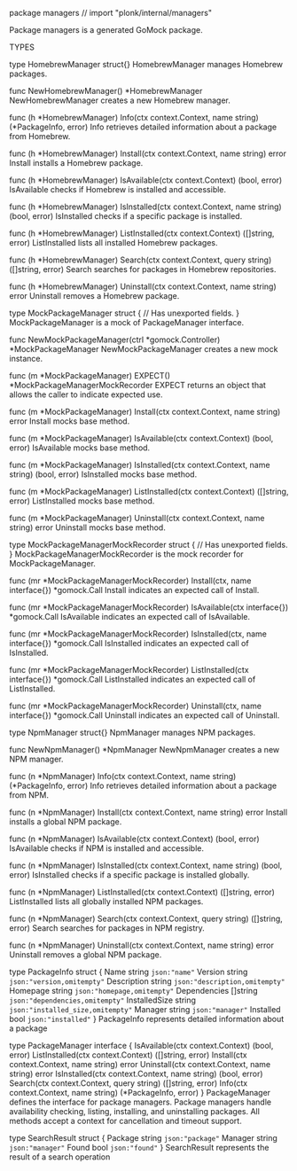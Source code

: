 package managers // import "plonk/internal/managers"

Package managers is a generated GoMock package.

TYPES

type HomebrewManager struct{}
    HomebrewManager manages Homebrew packages.

func NewHomebrewManager() *HomebrewManager
    NewHomebrewManager creates a new Homebrew manager.

func (h *HomebrewManager) Info(ctx context.Context, name string) (*PackageInfo, error)
    Info retrieves detailed information about a package from Homebrew.

func (h *HomebrewManager) Install(ctx context.Context, name string) error
    Install installs a Homebrew package.

func (h *HomebrewManager) IsAvailable(ctx context.Context) (bool, error)
    IsAvailable checks if Homebrew is installed and accessible.

func (h *HomebrewManager) IsInstalled(ctx context.Context, name string) (bool, error)
    IsInstalled checks if a specific package is installed.

func (h *HomebrewManager) ListInstalled(ctx context.Context) ([]string, error)
    ListInstalled lists all installed Homebrew packages.

func (h *HomebrewManager) Search(ctx context.Context, query string) ([]string, error)
    Search searches for packages in Homebrew repositories.

func (h *HomebrewManager) Uninstall(ctx context.Context, name string) error
    Uninstall removes a Homebrew package.

type MockPackageManager struct {
	// Has unexported fields.
}
    MockPackageManager is a mock of PackageManager interface.

func NewMockPackageManager(ctrl *gomock.Controller) *MockPackageManager
    NewMockPackageManager creates a new mock instance.

func (m *MockPackageManager) EXPECT() *MockPackageManagerMockRecorder
    EXPECT returns an object that allows the caller to indicate expected use.

func (m *MockPackageManager) Install(ctx context.Context, name string) error
    Install mocks base method.

func (m *MockPackageManager) IsAvailable(ctx context.Context) (bool, error)
    IsAvailable mocks base method.

func (m *MockPackageManager) IsInstalled(ctx context.Context, name string) (bool, error)
    IsInstalled mocks base method.

func (m *MockPackageManager) ListInstalled(ctx context.Context) ([]string, error)
    ListInstalled mocks base method.

func (m *MockPackageManager) Uninstall(ctx context.Context, name string) error
    Uninstall mocks base method.

type MockPackageManagerMockRecorder struct {
	// Has unexported fields.
}
    MockPackageManagerMockRecorder is the mock recorder for MockPackageManager.

func (mr *MockPackageManagerMockRecorder) Install(ctx, name interface{}) *gomock.Call
    Install indicates an expected call of Install.

func (mr *MockPackageManagerMockRecorder) IsAvailable(ctx interface{}) *gomock.Call
    IsAvailable indicates an expected call of IsAvailable.

func (mr *MockPackageManagerMockRecorder) IsInstalled(ctx, name interface{}) *gomock.Call
    IsInstalled indicates an expected call of IsInstalled.

func (mr *MockPackageManagerMockRecorder) ListInstalled(ctx interface{}) *gomock.Call
    ListInstalled indicates an expected call of ListInstalled.

func (mr *MockPackageManagerMockRecorder) Uninstall(ctx, name interface{}) *gomock.Call
    Uninstall indicates an expected call of Uninstall.

type NpmManager struct{}
    NpmManager manages NPM packages.

func NewNpmManager() *NpmManager
    NewNpmManager creates a new NPM manager.

func (n *NpmManager) Info(ctx context.Context, name string) (*PackageInfo, error)
    Info retrieves detailed information about a package from NPM.

func (n *NpmManager) Install(ctx context.Context, name string) error
    Install installs a global NPM package.

func (n *NpmManager) IsAvailable(ctx context.Context) (bool, error)
    IsAvailable checks if NPM is installed and accessible.

func (n *NpmManager) IsInstalled(ctx context.Context, name string) (bool, error)
    IsInstalled checks if a specific package is installed globally.

func (n *NpmManager) ListInstalled(ctx context.Context) ([]string, error)
    ListInstalled lists all globally installed NPM packages.

func (n *NpmManager) Search(ctx context.Context, query string) ([]string, error)
    Search searches for packages in NPM registry.

func (n *NpmManager) Uninstall(ctx context.Context, name string) error
    Uninstall removes a global NPM package.

type PackageInfo struct {
	Name          string   `json:"name"`
	Version       string   `json:"version,omitempty"`
	Description   string   `json:"description,omitempty"`
	Homepage      string   `json:"homepage,omitempty"`
	Dependencies  []string `json:"dependencies,omitempty"`
	InstalledSize string   `json:"installed_size,omitempty"`
	Manager       string   `json:"manager"`
	Installed     bool     `json:"installed"`
}
    PackageInfo represents detailed information about a package

type PackageManager interface {
	IsAvailable(ctx context.Context) (bool, error)
	ListInstalled(ctx context.Context) ([]string, error)
	Install(ctx context.Context, name string) error
	Uninstall(ctx context.Context, name string) error
	IsInstalled(ctx context.Context, name string) (bool, error)
	Search(ctx context.Context, query string) ([]string, error)
	Info(ctx context.Context, name string) (*PackageInfo, error)
}
    PackageManager defines the interface for package managers. Package managers
    handle availability checking, listing, installing, and uninstalling
    packages. All methods accept a context for cancellation and timeout support.

type SearchResult struct {
	Package string `json:"package"`
	Manager string `json:"manager"`
	Found   bool   `json:"found"`
}
    SearchResult represents the result of a search operation

